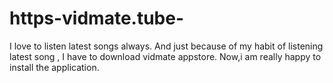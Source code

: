# https-vidmate.tube-
I love to listen latest songs always. And just because of my habit of listening latest song , I have to download vidmate appstore. Now,i am really happy to install the application.
